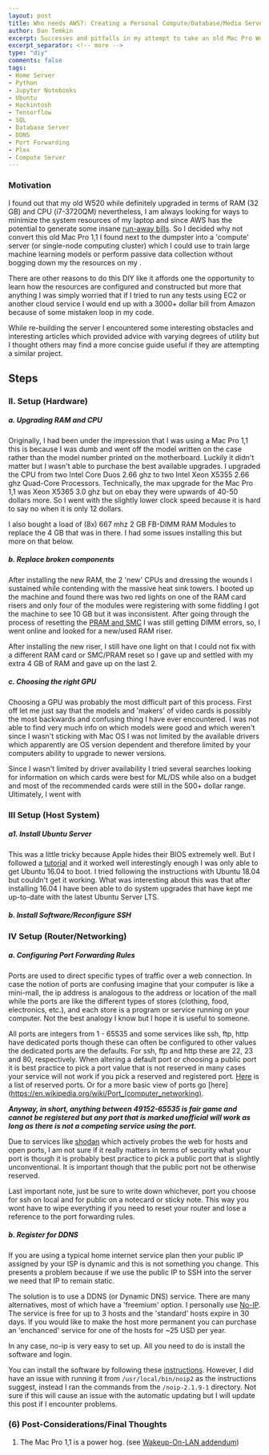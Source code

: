 ```yaml
---
layout: post
title: Who needs AWS?: Creating a Personal Compute/Database/Media Server 
author: Dan Temkin
excerpt: Successes and pitfalls in my attempt to take an old Mac Pro Workstation and convert it into an 'all-in-one' personal server.   
excerpt_separator: <!-- more -->
type: "diy"
comments: false
tags:
- Home Server
- Python
- Jupyter Notebooks
- Ubuntu
- Hackintosh
- Tensorflow
- SQL
- Database Server
- DDNS
- Port Forwarding
- Plex
- Compute Server
---
```


### Motivation
   I found out that my old W520 while definitely upgraded in terms of RAM (32 GB) and 
   CPU (i7-3720QM) nevertheless, I am always looking for ways to minimize the system resources of my laptop
   and since AWS has the potential to generate some insane [run-away bills](https://twitter.com/forrestbrazeal/status/1389622850567421952).
   So I decided why not convert this old Mac Pro 1,1 I found next to the dumpster into a
   'compute' server (or single-node computing cluster) which I could use to train large machine learning models or 
   perform passive data collection without bogging down my the resources on my .
            
   There are other reasons to do this DIY like it affords one the opportunity to learn how
   the resources are configured and constructed but more that anything I was simply worried that if I tried to run any tests using EC2 or another cloud service
   I would end up with a 3000+ dollar bill from Amazon because of some mistaken loop in my code.
            
   While re-building the server I encountered some interesting obstacles and interesting articles
   which provided advice with varying degrees of utility but I thought 
   others may find a more concise guide useful if they are attempting a similar project.

## Steps

### II. Setup (Hardware)

##### a. <b>Upgrading RAM and CPU</b>
    
Originally, I had been under the impression that I was using a Mac Pro 1,1 
this is because I was dumb and went off the model written on the case rather 
than the model number printed on the motherboard. Luckily it didn't matter but
I wasn't able to purchase the best available upgrades. I upgraded the CPU from two
Intel Core Duos 2.66 ghz to two Intel Xeon X5355 2.66 ghz Quad-Core Processors. Technically,
the max upgrade for the Mac Pro 1,1 was Xeon X5365 3.0 ghz but on ebay they were upwards of
40-50 dollars more. So I went with the slightly lower clock speed because it is hard
to say no when it is only 12 dollars. 

I also bought a load of (8x) 667 mhz 2 GB FB-DIMM RAM Modules to replace the 4 GB 
that was in there. I had some issues installing this but more on that below.

##### b. <b>Replace broken components</b>
     
After installing the new RAM, the 2 'new' CPUs and dressing the wounds I sustained
while contending with the massive heat sink towers. I booted up the machine and
found there was two red lights on one of the RAM card risers and only four of the
modules were registering with some fiddling I got the machine to see 10 GB but it 
was inconsistent. After going through the process of resetting the [PRAM and SMC](https://thenextweb.com/lifehacks/2017/06/14/how-when-why-to-reset-the-pram-smc-on-your-mac/)
I was still getting DIMM errors, so, I went online and looked for a new/used RAM riser.

After installing the new riser, I still have one light on that I could not fix
with a different RAM card or SMC/PRAM reset so I gave up and settled with my extra 4 GB
of RAM and gave up on the last 2.
      
##### c. <b>Choosing the right GPU</b>
      
Choosing a GPU was probably the most difficult part of this process. First off let me just
say that the models and 'makers' of video cards is possibly the most backwards and confusing
thing I have ever encountered. I was not able to find very much info on which models were good and 
which weren't since I wasn't sticking with Mac OS I was not limited by the available drivers
which apparently are OS version dependent and therefore limited by your computers
ability to upgrade to newer versions. 

Since I wasn't limited by driver availability I tried several searches looking for information
on which cards were best for ML/DS while also on a budget and most of the recommended cards
were still in the 500+ dollar range. Ultimately, I went with  

### III Setup (Host System)
    
##### a1. <b> Install Ubuntu Server </b>
This was a little tricky because Apple hides their BIOS extremely well. But I followed a [tutorial](https://askubuntu.com/questions/1001238/booting-64-bit-ubuntu-images-on-a-first-generation-mac-pro-1-1)
and it worked well interestingly enough I was only able to get Ubuntu 16.04 to boot. I tried following the instructions with Ubuntu 18.04 but couldn't
get it working. What was interesting about this was that after installing 16.04 I have been able to do system upgrades
that have kept me up-to-date with the latest Ubuntu Server LTS.

##### b. Install Software/Reconfigure SSH

### IV Setup (Router/Networking)

##### a. <b>Configuring Port Forwarding Rules</b>
        
Ports are used to direct specific types of traffic over a web connection. 
In case the notion of ports are confusing imagine that your computer is like a 
mini-mall, the ip address is analogous to the address or location of the mall while
the ports are like the different types of stores (clothing, food, electronics, etc.),
and each store is a program or service running on your computer. Not the best
analogy I know but I hope it is useful to someone.

All ports are integers from 1 - 65535 and some services like ssh, ftp, http
have dedicated ports though these can often be configured to other values 
the dedicated ports are the defaults. For ssh, ftp and http these are 22, 23 and 80,
respectively. When altering a default port or choosing a public port it is
best practice to pick a port value that is not reserved in many cases your service
will not work if you pick a reserved and registered port. [Here](https://en.wikipedia.org/wiki/List_of_TCP_and_UDP_port_numbers) 
is a list of reserved ports. Or for a more basic view of ports go [here](https://en.wikipedia.org/wiki/Port_(computer_networking).  

<b><em>Anyway, in short, anything between 49152-65535 is fair game and cannot be registered but any port that is marked unofficial will work as
long as there is not a competing service using the port.</em></b>

Due to services like [shodan](https://www.shodan.io/) which actively probes the web for hosts and open ports, 
I am not sure if it really matters in terms of security what your port is though it is probably best practice
to pick a public port that is slightly unconventional. It is important though that the 
public port not be otherwise reserved.

Last important note, just be sure to write down whichever, port you choose for ssh on local and for
public on a notecard or sticky note. This way you wont have to wipe everything if you need to reset
your router and lose a reference to the port forwarding rules.
        
        
##### b. Register for DDNS
    
If you are using a typical home internet service plan then your public IP
assigned by your ISP is dynamic and this is not something you change. This 
presents a problem because if we use the public IP to SSH into the server we need 
that IP to remain static.

The solution is to use a DDNS (or Dynamic DNS) service. There are many alternatives, most of 
which have a 'freemium' option. I personally use [No-IP](https://www.noip.com/).
The service is free for up to 3 hosts and the 'standard' hosts expire in 30 days.
If you would like to make the host more permanent you can purchase an 'enchanced' 
service for one of the hosts for ~25 USD per year.

In any case, no-ip is very easy to set up. All you need to do is install the 
software and login.

You can install the software by following these [instructions](https://www.noip.com/support/knowledgebase/installing-the-linux-dynamic-update-client-on-ubuntu/).
However, I did have an issue with running it from <code>/usr/local/bin/noip2</code>
as the instructions suggest, instead I ran the commands from the 
<code>/noip-2.1.9-1</code> directory. Not sure if this will cause an issue with
the automatic updating but I will update this post if I encounter problems.

### (6) Post-Considerations/Final Thoughts

  1) The Mac Pro 1,1 is a power hog. (see [Wakeup-On-LAN addendum]())
  







